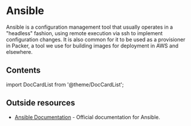 # Ansible

Ansible is a configuration management tool that usually operates in a "headless" fashion, using remote execution via
ssh to implement configuration changes. It is also common for it to be used as a provisioner in Packer, a tool we use
for building images for deployment in AWS and elsewhere.

## Contents

import DocCardList from '@theme/DocCardList';

<DocCardList />

## Outside resources

- [Ansible Documentation](https://docs.ansible.com) - Official documentation for Ansible.
